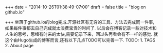 +++
date = "2014-10-26T01:38:49-07:00"
draft = false
title = "blog on github.io"

+++
坐落于github.io的blog完成.开源社区有无穷的工具、方法去完成同一件事,如果每件事都去自己完成就太浪费宝贵的时间了.
以后会在博客记录一些对技术和人生的思考，思绪有时来的太快,需要记录下来，回过头再看会有不一样的感觉.
就这个由Hugo生成的博客而言,还有以下几点TODO可以完善一下.
TODO:
    1. TAGS
    2. About page
